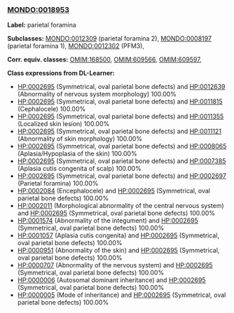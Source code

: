 
### [MONDO:0018953](http://purl.obolibrary.org/obo/MONDO_0018953)
**Label:** parietal foramina

**Subclasses:** [MONDO:0012309](http://purl.obolibrary.org/obo/MONDO_0012309) (parietal foramina 2), [MONDO:0008197](http://purl.obolibrary.org/obo/MONDO_0008197) (parietal foramina 1), [MONDO:0012302](http://purl.obolibrary.org/obo/MONDO_0012302) (PFM3), 

**Corr. equiv. classes:** [OMIM:168500](http://purl.obolibrary.org/obo/OMIM_168500), [OMIM:609566](http://purl.obolibrary.org/obo/OMIM_609566), [OMIM:609597](http://purl.obolibrary.org/obo/OMIM_609597), 

**Class expressions from DL-Learner:**

- [HP:0002695](http://purl.obolibrary.org/obo/HP_0002695) (Symmetrical, oval parietal bone defects) and [HP:0012639](http://purl.obolibrary.org/obo/HP_0012639) (Abnormality of nervous system morphology) 100.00%
- [HP:0002695](http://purl.obolibrary.org/obo/HP_0002695) (Symmetrical, oval parietal bone defects) and [HP:0011815](http://purl.obolibrary.org/obo/HP_0011815) (Cephalocele) 100.00%
- [HP:0002695](http://purl.obolibrary.org/obo/HP_0002695) (Symmetrical, oval parietal bone defects) and [HP:0011355](http://purl.obolibrary.org/obo/HP_0011355) (Localized skin lesion) 100.00%
- [HP:0002695](http://purl.obolibrary.org/obo/HP_0002695) (Symmetrical, oval parietal bone defects) and [HP:0011121](http://purl.obolibrary.org/obo/HP_0011121) (Abnormality of skin morphology) 100.00%
- [HP:0002695](http://purl.obolibrary.org/obo/HP_0002695) (Symmetrical, oval parietal bone defects) and [HP:0008065](http://purl.obolibrary.org/obo/HP_0008065) (Aplasia/Hypoplasia of the skin) 100.00%
- [HP:0002695](http://purl.obolibrary.org/obo/HP_0002695) (Symmetrical, oval parietal bone defects) and [HP:0007385](http://purl.obolibrary.org/obo/HP_0007385) (Aplasia cutis congenita of scalp) 100.00%
- [HP:0002695](http://purl.obolibrary.org/obo/HP_0002695) (Symmetrical, oval parietal bone defects) and [HP:0002697](http://purl.obolibrary.org/obo/HP_0002697) (Parietal foramina) 100.00%
- [HP:0002084](http://purl.obolibrary.org/obo/HP_0002084) (Encephalocele) and [HP:0002695](http://purl.obolibrary.org/obo/HP_0002695) (Symmetrical, oval parietal bone defects) 100.00%
- [HP:0002011](http://purl.obolibrary.org/obo/HP_0002011) (Morphological abnormality of the central nervous system) and [HP:0002695](http://purl.obolibrary.org/obo/HP_0002695) (Symmetrical, oval parietal bone defects) 100.00%
- [HP:0001574](http://purl.obolibrary.org/obo/HP_0001574) (Abnormality of the integument) and [HP:0002695](http://purl.obolibrary.org/obo/HP_0002695) (Symmetrical, oval parietal bone defects) 100.00%
- [HP:0001057](http://purl.obolibrary.org/obo/HP_0001057) (Aplasia cutis congenita) and [HP:0002695](http://purl.obolibrary.org/obo/HP_0002695) (Symmetrical, oval parietal bone defects) 100.00%
- [HP:0000951](http://purl.obolibrary.org/obo/HP_0000951) (Abnormality of the skin) and [HP:0002695](http://purl.obolibrary.org/obo/HP_0002695) (Symmetrical, oval parietal bone defects) 100.00%
- [HP:0000707](http://purl.obolibrary.org/obo/HP_0000707) (Abnormality of the nervous system) and [HP:0002695](http://purl.obolibrary.org/obo/HP_0002695) (Symmetrical, oval parietal bone defects) 100.00%
- [HP:0000006](http://purl.obolibrary.org/obo/HP_0000006) (Autosomal dominant inheritance) and [HP:0002695](http://purl.obolibrary.org/obo/HP_0002695) (Symmetrical, oval parietal bone defects) 100.00%
- [HP:0000005](http://purl.obolibrary.org/obo/HP_0000005) (Mode of inheritance) and [HP:0002695](http://purl.obolibrary.org/obo/HP_0002695) (Symmetrical, oval parietal bone defects) 100.00%


